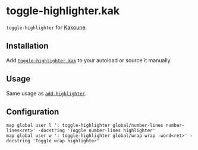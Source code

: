 # toggle-highlighter.kak

`toggle-highlighter` for [Kakoune].

## Installation

Add [`toggle-highlighter.kak`](rc/toggle-highlighter.kak) to your autoload or source it manually.

## Usage

Same usage as [`add-highlighter`].

## Configuration

``` kak
map global user l ': toggle-highlighter global/number-lines number-lines<ret>' -docstring 'Toggle number-lines highlighter'
map global user w ': toggle-highlighter global/wrap wrap -word<ret>' -docstring 'Toggle wrap highlighter'
```

[Kakoune]: https://kakoune.org
[`add-highlighter`]: https://github.com/mawww/kakoune/blob/master/doc/pages/highlighters.asciidoc
